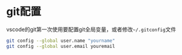 # git配置

vscode的git第一次使用要配置git全局变量，或者修改``~/.gitconfig``文件

```bash
git config --global user.name "yourname"
git config --global user.email youremail
```